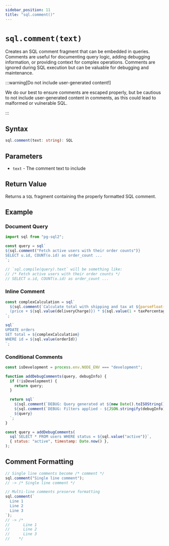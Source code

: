 ```yaml
---
sidebar_position: 11
title: "sql.comment()"
---
```


# `sql.comment(text)`

Creates an SQL comment fragment that can be embedded in queries. Comments are
useful for documenting query logic, adding debugging information, or providing
context for complex operations. Comments are ignored during SQL execution but
can be valuable for debugging and maintenance.

:::warning[Do not include user-generated content!]

We do our best to ensure comments are escaped properly, but be cautious to not
include user-generated content in comments, as this could lead to malformed or
vulnerable SQL.

:::

## Syntax

```typescript
sql.comment(text: string): SQL
```

## Parameters

- `text` - The comment text to include

## Return Value

Returns a `SQL` fragment containing the properly formatted SQL comment.

## Example

### Document Query

```js
import sql from "pg-sql2";

const query = sql`
${sql.comment("Fetch active users with their order counts")}
SELECT u.id, COUNT(o.id) as order_count ...
`;

// `sql.compile(query).text` will be something like:
// /* Fetch active users with their order counts */
// SELECT u.id, COUNT(o.id) as order_count ...
```

### Inline Comment

```js
const complexCalculation = sql`
  ${sql.comment(`Calculate total with shipping and tax at ${parseFloat(taxPercentage)}%`)}
  (price + ${sql.value(deliveryCharge)}) * ${sql.value(1 + taxPercentage / 100)}
`;

sql`
UPDATE orders 
SET total = ${complexCalculation}
WHERE id = ${sql.value(orderId)}
`;
```

### Conditional Comments

```js
const isDevelopment = process.env.NODE_ENV === "development";

function addDebugComments(query, debugInfo) {
  if (!isDevelopment) {
    return query;
  }

  return sql`
    ${sql.comment(`DEBUG: Query generated at ${new Date().toISOString()}`)}
    ${sql.comment(`DEBUG: Filters applied - ${JSON.stringify(debugInfo)}`)}
    ${query}
  `;
}

const query = addDebugComments(
  sql`SELECT * FROM users WHERE status = ${sql.value("active")}`,
  { status: "active", timestamp: Date.now() },
);
```

## Comment Formatting

```js
// Single line comments become /* comment */
sql.comment("Single line comment");
// -> /* Single line comment */

// Multi-line comments preserve formatting
sql.comment(`
  Line 1
  Line 2
  Line 3
`);
// -> /*
//      Line 1
//      Line 2
//      Line 3
//    */
```

